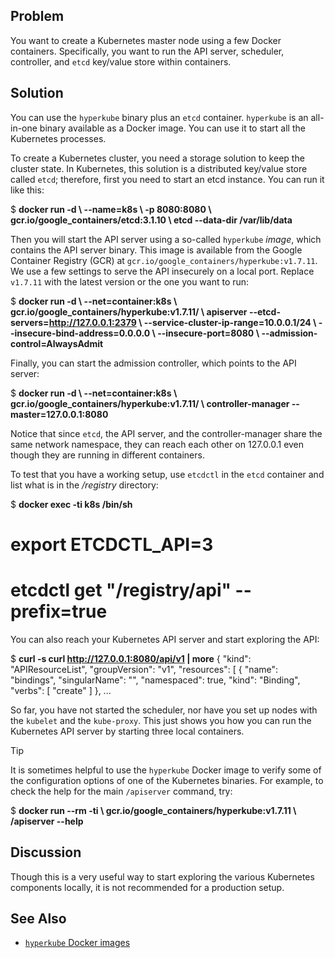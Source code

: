 ## Problem

You want to create a Kubernetes master node using a few Docker containers. Specifically, you want to run the API server, scheduler, controller, and `etcd` key/value store within containers.

## Solution

You can use the `hyperkube` binary plus an `etcd` container. `hyperkube` is an all-in-one binary available as a Docker image. You can use it to start all the Kubernetes processes.

To create a Kubernetes cluster, you need a storage solution to keep the cluster state. In Kubernetes, this solution is a distributed key/value store called `etcd`; therefore, first you need to start an etcd instance. You can run it like this:

$ **docker run -d \\
         --name=k8s \\
         -p 8080:8080 \\
         gcr.io/google\_containers/etcd:3.1.10 \\
         etcd --data-dir /var/lib/data**

Then you will start the API server using a so-called `hyperkube` _image_, which contains the API server binary. This image is available from the Google Container Registry (GCR) at `gcr.io/google_containers/hyperkube:v1.7.11`. We use a few settings to serve the API insecurely on a local port. Replace `v1.7.11` with the latest version or the one you want to run:

$ **docker run -d \\
         --net=container:k8s \\
         gcr.io/google\_containers/hyperkube:v1.7.11/ \\
         apiserver --etcd-servers=http://127.0.0.1:2379 \\
         --service-cluster-ip-range=10.0.0.1/24 \\
         --insecure-bind-address=0.0.0.0 \\
         --insecure-port=8080 \\
         --admission-control=AlwaysAdmit**

Finally, you can start the admission controller, which points to the API server:

$ **docker run -d \\
         --net=container:k8s \\
         gcr.io/google\_containers/hyperkube:v1.7.11/ \\
         controller-manager --master=127.0.0.1:8080**

Notice that since `etcd`, the API server, and the controller-manager share the same network namespace, they can reach each other on 127.0.0.1 even though they are running in different containers.

To test that you have a working setup, use `etcdctl` in the `etcd` container and list what is in the _/registry_ directory:

$ **docker exec -ti k8s /bin/sh**
# **export ETCDCTL\_API=3**
# **etcdctl get "/registry/api" --prefix=true**

You can also reach your Kubernetes API server and start exploring the API:

$ **curl -s curl http://127.0.0.1:8080/api/v1 | more**
{
  "kind": "APIResourceList",
  "groupVersion": "v1",
  "resources": \[
    {
      "name": "bindings",
      "singularName": "",
      "namespaced": true,
      "kind": "Binding",
      "verbs": \[
        "create"
      \]
    },
...

So far, you have not started the scheduler, nor have you set up nodes with the `kubelet` and the `kube-proxy`. This just shows you how you can run the Kubernetes API server by starting three local containers.

Tip

It is sometimes helpful to use the `hyperkube` Docker image to verify some of the configuration options of one of the Kubernetes binaries. For example, to check the help for the main `/apiserver` command, try:

$ **docker run --rm -ti \\
         gcr.io/google\_containers/hyperkube:v1.7.11 \\
         /apiserver --help**

## Discussion

Though this is a very useful way to start exploring the various Kubernetes components locally, it is not recommended for a production setup.

## See Also

*   [`hyperkube` Docker images](https://github.com/kubernetes/kubernetes/tree/master/cluster/images/hyperkube)